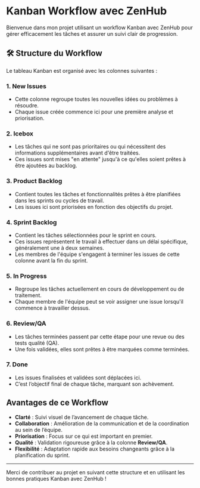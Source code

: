# Kanban Workflow avec ZenHub

Bienvenue dans mon projet utilisant un workflow Kanban avec ZenHub pour gérer efficacement les tâches et assurer un suivi clair de progression.

## 🛠️ Structure du Workflow

Le tableau Kanban est organisé avec les colonnes suivantes :

### 1. **New Issues**
- Cette colonne regroupe toutes les nouvelles idées ou problèmes à résoudre.
- Chaque issue créée commence ici pour une première analyse et priorisation.

### 2. **Icebox**
- Les tâches qui ne sont pas prioritaires ou qui nécessitent des informations supplémentaires avant d'être traitées.
- Ces issues sont mises "en attente" jusqu'à ce qu'elles soient prêtes à être ajoutées au backlog.

### 3. **Product Backlog**
- Contient toutes les tâches et fonctionnalités prêtes à être planifiées dans les sprints ou cycles de travail.
- Les issues ici sont priorisées en fonction des objectifs du projet.

### 4. **Sprint Backlog**
- Contient les tâches sélectionnées pour le sprint en cours.
- Ces issues représentent le travail à effectuer dans un délai spécifique, généralement une à deux semaines.
- Les membres de l'équipe s'engagent à terminer les issues de cette colonne avant la fin du sprint.

### 5. **In Progress**
- Regroupe les tâches actuellement en cours de développement ou de traitement.
- Chaque membre de l'équipe peut se voir assigner une issue lorsqu'il commence à travailler dessus.

### 6. **Review/QA**
- Les tâches terminées passent par cette étape pour une revue ou des tests qualité (QA).
- Une fois validées, elles sont prêtes à être marquées comme terminées.

### 7. **Done**
- Les issues finalisées et validées sont déplacées ici.
- C’est l’objectif final de chaque tâche, marquant son achèvement.

## Avantages de ce Workflow

- **Clarté** : Suivi visuel de l’avancement de chaque tâche.
- **Collaboration** : Amélioration de la communication et de la coordination au sein de l’équipe.
- **Priorisation** : Focus sur ce qui est important en premier.
- **Qualité** : Validation rigoureuse grâce à la colonne **Review/QA**.
- **Flexibilité** : Adaptation rapide aux besoins changeants grâce à la planification du sprint.

---

Merci de contribuer au projet en suivant cette structure et en utilisant les bonnes pratiques Kanban avec ZenHub !

